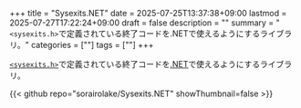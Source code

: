+++
title = "Sysexits.NET"
date = 2025-07-25T13:37:38+09:00
lastmod = 2025-07-27T17:22:24+09:00
draft = false
description = ""
summary = "`<sysexits.h>`で定義されている終了コードを.NETで使えるようにするライブラリ。"
categories = [""]
tags = [""]
+++

[`<sysexits.h>`](https://man.openbsd.org/sysexits)で定義されている終了コードを[.NET](https://dotnet.microsoft.com/)で使えるようにするライブラリ。

{{< github repo="sorairolake/Sysexits.NET" showThumbnail=false >}}
